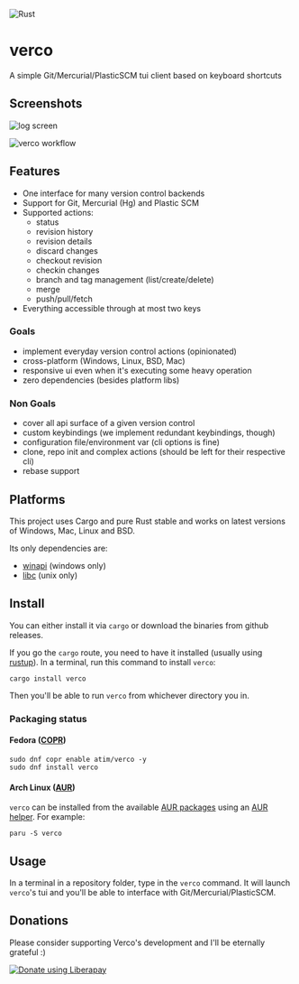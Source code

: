 ![Rust](https://github.com/vamolessa/verco/workflows/Rust/badge.svg)

# verco
A simple Git/Mercurial/PlasticSCM tui client based on keyboard shortcuts

## Screenshots
![log screen](page/screenshots/log.png)

![verco workflow](page/screenshots/workflow.gif)

## Features

- One interface for many version control backends
- Support for Git, Mercurial (Hg) and Plastic SCM
- Supported actions:
  - status
  - revision history
  - revision details
  - discard changes
  - checkout revision
  - checkin changes
  - branch and tag management (list/create/delete)
  - merge
  - push/pull/fetch
- Everything accessible through at most two keys

### Goals

- implement everyday version control actions (opinionated)
- cross-platform (Windows, Linux, BSD, Mac)
- responsive ui even when it's executing some heavy operation
- zero dependencies (besides platform libs)

### Non Goals

- cover all api surface of a given version control
- custom keybindings (we implement redundant keybindings, though)
- configuration file/environment var (cli options is fine)
- clone, repo init and complex actions (should be left for their respective cli)
- rebase support

## Platforms

This project uses Cargo and pure Rust stable and works on latest versions of Windows, Mac, Linux and BSD.

Its only dependencies are:
- [winapi](https://crates.io/crates/winapi) (windows only)
- [libc](https://crates.io/crates/libc) (unix only)

## Install

You can either install it via `cargo` or download the binaries from github releases.

If you go the `cargo` route, you need to have it installed (usually using [rustup](https://www.rustup.rs/)).
In a terminal, run this command to install `verco`:

```
cargo install verco
```

Then you'll be able to run `verco` from whichever directory you in.

### Packaging status

#### Fedora ([COPR](https://copr.fedorainfracloud.org/coprs/atim/verco/))

```
sudo dnf copr enable atim/verco -y
sudo dnf install verco
```

#### Arch Linux ([AUR](https://aur.archlinux.org/packages/verco/))

`verco` can be installed from the available [AUR packages](https://aur.archlinux.org/packages/?O=0&SeB=b&K=verco&outdated=&SB=n&SO=a&PP=50&do_Search=Go) using an [AUR helper](https://wiki.archlinux.org/index.php/AUR_helpers). For example:

```
paru -S verco
```

## Usage

In a terminal in a repository folder, type in the `verco` command.
It will launch `verco`'s tui and you'll be able to interface with Git/Mercurial/PlasticSCM.

## Donations

Please consider supporting Verco's development and I'll be eternally grateful :)

<a href="https://liberapay.com/lessa/donate"><img alt="Donate using Liberapay" src="https://liberapay.com/assets/widgets/donate.svg"></a>
